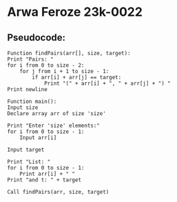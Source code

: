 # Arwa Feroze 23k-0022
## Pseudocode:

    Function findPairs(arr[], size, target):
    Print "Pairs: "
    for i from 0 to size - 2:
        for j from i + 1 to size - 1:
            if arr[i] + arr[j] == target:
                Print "(" + arr[i] + ", " + arr[j] + ") "
    Print newline

    Function main():
    Input size
    Declare array arr of size 'size'

    Print "Enter 'size' elements:"
    for i from 0 to size - 1:
        Input arr[i]

    Input target

    Print "List: "
    for i from 0 to size - 1:
        Print arr[i] + " "
    Print "and t: " + target

    Call findPairs(arr, size, target)
